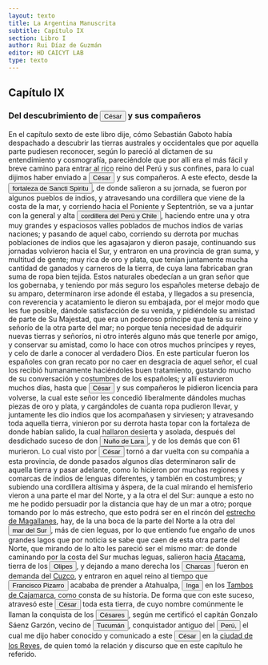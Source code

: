 ```yaml
---
layout: texto
title: La Argentina Manuscrita
subtitle: Capítulo IX
section: Libro I
author: Rui Díaz de Guzmán
editor: HD CAICYT LAB
type: texto
---
```


## Capítulo IX

### Del descubrimiento de <button class="balloon" data-balloon-pos="up" data-balloon-length="large" data-balloon="Francisco César. Caboto autorizó al capitán Francisco César a realizar una expedición por tierra hacia el oeste acompañado por quince hombres. Esta ruta, que según los querandíes con los que entraron en contacto en las inmediaciones de Sancti Spiritus los llevaría a la Sierra de la Plata, había sido desaconsejada por ellos dado que no había fuentes de agua. La expedición de Francisco César habría tenido lugar recién a principios de 1529 y daría origen a la leyenda de la Ciudad de los Césares. Bi">César</button> y sus compañeros


En el capítulo sexto de este libro dije, cómo Sebastián Gaboto había despachado a descubrir las tierras australes y occidentales que por aquella parte pudiesen reconocer, según lo pareció al dictamen de su entendimiento y cosmografía, pareciéndole que por allí era el más fácil y breve camino para entrar al rico reino del Perú y sus confines, para lo cual dijimos haber enviado a <button class="balloon" data-balloon-pos="up" data-balloon-length="large" data-balloon="Francisco César. Caboto autorizó al capitán Francisco César a realizar una expedición por tierra hacia el oeste acompañado por quince hombres. Esta ruta, que según los querandíes con los que entraron en contacto en las inmediaciones de Sancti Spiritus los llevaría a la Sierra de la Plata, había sido desaconsejada por ellos dado que no había fuentes de agua. La expedición de Francisco César habría tenido lugar recién a principios de 1529 y daría origen a la leyenda de la Ciudad de los Césares. Bi">César</button> y sus compañeros. A este efecto, desde la <button class="balloon" data-balloon-pos="up" data-balloon-length="large" data-balloon="El fuerte fuerte fue establecido en la confluencia de los ríos Caracarañá y Coronda en mayo de 1527. El fuerte fue la base de las exploraciones de Caboto hasta que fue destruido por un ataque de los nativos en septiembre de 1529. Si el piloto mayor no se hallaba en él, quien quedaba a su mando era Gregorio Caro.">fortaleza de Sancti Spiritu</button>, de donde salieron a su jornada, se fueron por algunos pueblos de indios, y atravesando una cordillera que viene de la costa de la mar, y corriendo hacia el Poniente y Septentrión, se va a juntar con la general y alta <button class="balloon" data-balloon-pos="up" data-balloon-length="large" data-balloon="Refiere a la Cordillera de los Andes">cordillera del Perú y Chile</button>, haciendo entre una y otra muy grandes y espaciosos valles poblados de muchos indios de varias naciones; y pasando de aquel cabo, corriendo su derrota por muchas poblaciones de indios que les agasajaron y dieron pasaje, continuando sus jornadas volvieron hacia el Sur, y entraron en una provincia de gran suma, y multitud de gente; muy rica de oro y plata, que tenían juntamente mucha cantidad de ganados y carneros de la tierra, de cuya lana fabricaban gran suma de ropa bien tejida. Estos naturales obedecían a un gran señor que los gobernaba, y teniendo por más seguro los españoles meterse debajo de su amparo, determinaron irse adonde él estaba, y llegados a su presencia, con reverencia y acatamiento le dieron su embajada, por el mejor modo que les fue posible, dándole satisfacción de su venida, y pidiéndole su amistad de parte de Su Majestad, que era un poderoso príncipe que tenía su reino y señorío de la otra parte del mar; no porque tenía necesidad de adquirir nuevas tierras y señoríos, ni otro interés alguno más que tenerle por amigo, y conservar su amistad, como lo hace con otros muchos príncipes y reyes, y celo de darle a conocer al verdadero Dios. En este particular fueron los españoles con gran recato por no caer en desgracia de aquel señor, el cual los recibió humanamente haciéndoles buen tratamiento, gustando mucho de su conversación y costumbres de los españoles; y allí estuvieron muchos días, hasta que <button class="balloon" data-balloon-pos="up" data-balloon-length="large" data-balloon="Francisco César. Caboto autorizó al capitán Francisco César a realizar una expedición por tierra hacia el oeste acompañado por quince hombres. Esta ruta, que según los querandíes con los que entraron en contacto en las inmediaciones de Sancti Spiritus los llevaría a la Sierra de la Plata, había sido desaconsejada por ellos dado que no había fuentes de agua. La expedición de Francisco César habría tenido lugar recién a principios de 1529 y daría origen a la leyenda de la Ciudad de los Césares. Bi">César</button> y sus compañeros le pidieron licencia para volverse, la cual este señor les concedió liberalmente dándoles muchas piezas de oro y plata, y cargándoles de cuanta ropa pudieron llevar, y juntamente les dio indios que los acompañasen y sirviesen; y atravesando toda aquella tierra, vinieron por su derrota hasta topar con la fortaleza de donde habían salido, la cual hallaron desierta y asolada, después del desdichado suceso de don <button class="balloon" data-balloon-pos="up" data-balloon-length="large" data-balloon="El capitán que en la historia de Lucía Miranda, estaba al frente de Sancti Spiritus tras la salida de Sebastián Caboto de la región.">Nuño de Lara</button>, y de los demás que con 61 murieron. Lo cual visto por <button class="balloon" data-balloon-pos="up" data-balloon-length="large" data-balloon="Francisco César. Caboto autorizó al capitán Francisco César a realizar una expedición por tierra hacia el oeste acompañado por quince hombres. Esta ruta, que según los querandíes con los que entraron en contacto en las inmediaciones de Sancti Spiritus los llevaría a la Sierra de la Plata, había sido desaconsejada por ellos dado que no había fuentes de agua. La expedición de Francisco César habría tenido lugar recién a principios de 1529 y daría origen a la leyenda de la Ciudad de los Césares. Bi">César</button> tornó a dar vuelta con su compañía a esta provincia, de donde pasados algunos días determinaron salir de aquella tierra y pasar adelante, como lo hicieron por muchas regiones y comarcas de indios de lenguas diferentes, y también en costumbres; y subiendo una cordillera altísima y áspera, de la cual mirando el hemisferio vieron a una parte el mar del Norte, y a la otra el del Sur: aunque a esto no me he podido persuadir por la distancia que hay de un mar a otro; porque tomando por lo más estrecho, que esto podrá ser en el rincón del <a href="https://recogito.pelagios.org/document/wzqxhk0h3vpikm/part/1/edit#320ccfd7-cf12-4b7f-b6fe-dca72d35e3e6" target="_blank">estrecho de Magallanes</a>, hay, de la una boca de la parte del Norte a la otra del <button class="balloon" data-balloon-pos="up" data-balloon-length="large" data-balloon="Refiere al Océano Pacífico">mar del Sur</button>, más de cien leguas, por lo que entiendo fue engaño de unos grandes lagos que por noticia se sabe que caen de esta otra parte del Norte, que mirando de lo alto les pareció ser el mismo mar: de donde caminando por la costa del Sur muchas leguas, salieron hacia <a href="https://recogito.pelagios.org/document/wzqxhk0h3vpikm/part/1/edit#8516883d-1f70-4755-805d-6a8ec0ece97d" target="_blank">Atacama</a>, tierra de los <button class="balloon" data-balloon-pos="up" data-balloon-length="large" data-balloon="Buscar!">Olipes</button>, y dejando a mano derecha los <a href="https://recogito.pelagios.org/document/wzqxhk0h3vpikm/part/1/edit#3e3d2249-f8c1-4b4c-8a7f-03cf7a249736" target="_blank"><button class="balloon" data-balloon-pos="up" data-balloon-length="large" data-balloon="La provincia de Charcas, cuyos límites se superponen con la Audiencia de Charchas, tenía su sede en Sucre (Ciudad de la Plata, 1538).">Charcas</button></a> fueron en demanda del <a href="https://recogito.pelagios.org/document/wzqxhk0h3vpikm/part/1/edit#9a3aac5c-b546-46a9-b3bd-514afd965cab" target="_blank">Cuzco</a>, y entraron en aquel reino al tiempo que <button class="balloon" data-balloon-pos="up" data-balloon-length="large" data-balloon="Francisco Pizarro (1478-1541), conquistador del Perú.">Francisco Pizarro</button> acababa de prender a Atahualpa, <button class="balloon" data-balloon-pos="up" data-balloon-length="large" data-balloon="El rey quechua del Tawantinsuyu.">Inga</button> en los <a href="https://recogito.pelagios.org/document/wzqxhk0h3vpikm/part/1/edit#e6cec618-b596-46d0-8de1-01687bf3bf3a" target="_blank">Tambos de Cajamarca</a>, como consta de su historia. De forma que con este suceso, atravesó este <button class="balloon" data-balloon-pos="up" data-balloon-length="large" data-balloon="Francisco César. Caboto autorizó al capitán Francisco César a realizar una expedición por tierra hacia el oeste acompañado por quince hombres. Esta ruta, que según los querandíes con los que entraron en contacto en las inmediaciones de Sancti Spiritus los llevaría a la Sierra de la Plata, había sido desaconsejada por ellos dado que no había fuentes de agua. La expedición de Francisco César habría tenido lugar recién a principios de 1529 y daría origen a la leyenda de la Ciudad de los Césares. Bi">César</button> toda esta tierra, de cuyo nombre comúnmente le llaman la conquista de los <button class="balloon" data-balloon-pos="up" data-balloon-length="large" data-balloon="Refiere a una de las leyendes más célebres de la exploración del Río de la Plata. En 1529, un capitán de la expedición de Sebastián Caboto llamado Francisco César, se adentró hacia el oeste por el río Carcarañá seguiendo un camino hacia tierra adentro que, según sus informantes querandíes, los conduciría a la Sierra de la Plata. A su regreso al Fuerte de Sancti Spíritus, César informó que había dado con un rico asentamiento indígena pródigo de oro, plata y piedras preciosas. Dado que la expedici">Césares</button>, según me certificó el capitán Gonzalo Sáenz Garzón, vecino de <a href="https://recogito.pelagios.org/document/wzqxhk0h3vpikm/part/1/edit#b50c2fa4-1524-429c-afd4-62d63e4fb47e" target="_blank"><button class="balloon" data-balloon-pos="up" data-balloon-length="large" data-balloon="Si bien la gobernación de Tucumán se establece en 1563, los territorios que la integraban (las actuales provincias argentinas de Tucumán, Jujuy, Salta, Santiago del Estero y Catamarca) ya habían sido objeto de conquista y colonización en la primera mitad del siglo XVI a partir de avanzadas provenientes de Asunción, Chile y Perú.">Tucumán</button></a>, conquistador antiguo del <a href="https://recogito.pelagios.org/document/wzqxhk0h3vpikm/part/1/edit#3cf4d56f-82cb-4638-8fca-3fa5e66baa62" target="_blank"><button class="balloon" data-balloon-pos="up" data-balloon-length="large" data-balloon="Entendido como virreinato del Perú.">Perú,</button></a> el cual me dijo haber conocido y comunicado a este <button class="balloon" data-balloon-pos="up" data-balloon-length="large" data-balloon="Francisco César. Caboto autorizó al capitán Francisco César a realizar una expedición por tierra hacia el oeste acompañado por quince hombres. Esta ruta, que según los querandíes con los que entraron en contacto en las inmediaciones de Sancti Spiritus los llevaría a la Sierra de la Plata, había sido desaconsejada por ellos dado que no había fuentes de agua. La expedición de Francisco César habría tenido lugar recién a principios de 1529 y daría origen a la leyenda de la Ciudad de los Césares. Bi">César</button> en la <a href="https://recogito.pelagios.org/document/wzqxhk0h3vpikm/part/1/edit#9eedd6e4-a21c-4bfb-ae5d-efb9c0e8b6d4" target="_blank">ciudad de los Reyes</a>, de quien tomó la relación y discurso que en este capítulo he referido.
